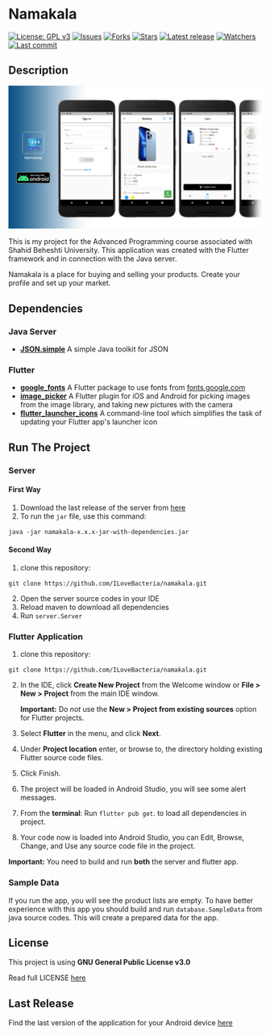 # Namakala

[![License: GPL v3](https://img.shields.io/badge/License-GPLv3-blue.svg)](https://www.gnu.org/licenses/gpl-3.0)
[![Issues](https://img.shields.io/github/issues/ILoveBacteria/namakala)](https://github.com/ILoveBacteria/namakala/issues)
[![Forks](https://img.shields.io/github/forks/ILoveBacteria/namakala)](https://github.com/ILoveBacteria/namakala/network/members)
[![Stars](https://img.shields.io/github/stars/ILoveBacteria/namakala)]()
[![Latest release](https://img.shields.io/github/release/ILoveBacteria/namakala)](https://github.com/ILoveBacteria/namakala/releases)
[![Watchers](https://img.shields.io/github/watchers/ILoveBacteria/namakala)]()
[![Last commit](https://img.shields.io/github/last-commit/ILoveBacteria/namakala)](https://github.com/ILoveBacteria/namakala/commits/master)

## Description

![thumbnail](https://github.com/ILoveBacteria/namakala/blob/master/assets/github/namakala-thumbnail.png)

This is my project for the Advanced Programming course associated with Shahid Beheshti University.
This application was created with the Flutter framework and in connection with the Java server.

Namakala is a place for buying and selling your products. Create your profile and set up your market.

## Dependencies

### Java Server

* [**JSON.simple**](https://mvnrepository.com/artifact/com.googlecode.json-simple/json-simple) A simple Java toolkit for JSON

### Flutter

* [**google_fonts**](https://pub.dev/packages/google_fonts) A Flutter package to use fonts from [fonts.google.com](fonts.google.com)
* [**image_picker**](https://pub.dev/packages/image_picker) A Flutter plugin for iOS and Android for picking images from the image library, and taking new pictures with the camera
* [**flutter_launcher_icons**](https://pub.dev/packages/flutter_launcher_icons) A command-line tool which simplifies the task of updating your Flutter app's launcher icon

## Run The Project

### Server

#### First Way

1. Download the last release of the server from [here](https://github.com/ILoveBacteria/namakala/releases)
2. To run the `jar` file, use this command:
```shell
java -jar namakala-x.x.x-jar-with-dependencies.jar
```

#### Second Way

1. clone this repository:
```shell
git clone https://github.com/ILoveBacteria/namakala.git
```

2. Open the server source codes in your IDE
3. Reload maven to download all dependencies
4. Run `server.Server`

### Flutter Application

1. clone this repository:
```shell
git clone https://github.com/ILoveBacteria/namakala.git
```

2. In the IDE, click **Create New Project** from the Welcome window or **File > New > Project** from the main IDE window.

   **Important:** Do _not_ use the **New > Project from existing sources** option for Flutter projects.
3.   Select **Flutter** in the menu, and click **Next**.
4.   Under **Project location** enter, or browse to, the directory holding existing Flutter source code files.
5.   Click Finish.
6.   The project will be loaded in Android Studio, you will see some alert messages.
7.   From the **terminal**: Run `flutter pub get`. to load all dependencies in project.
8.   Your code now is loaded into Android Studio, you can Edit, Browse, Change, and Use any source code file in the project.

**Important:** You need to build and run **both** the server and flutter app. 

### Sample Data

If you run the app, you will see the product lists are empty. To have better experience with this app you should build
and run `database.SampleData` from java source codes. This will create a prepared data for the app.

## License

This project is using **GNU General Public License v3.0**

Read full LICENSE [here](https://github.com/ILoveBacteria/namakala/blob/master/LICENSE)

## Last Release

Find the last version of the application for your Android device [here](https://github.com/ILoveBacteria/namakala/releases)
